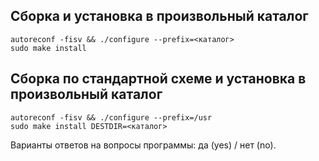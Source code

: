 ## Сборка и установка в произвольный каталог
```
autoreconf -fisv && ./configure --prefix=<каталог>
sudo make install
```
## Сборка по стандартной схеме и установка в произвольный каталог
```
autoreconf -fisv && ./configure --prefix=/usr
sudo make install DESTDIR=<каталог>
```
Варианты ответов на вопросы программы: да (yes) / нет (no).